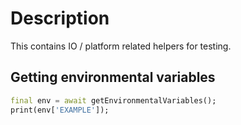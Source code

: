 # Description

This contains IO / platform related helpers for testing.

## Getting environmental variables
```dart
final env = await getEnvironmentalVariables();
print(env['EXAMPLE']);
```
